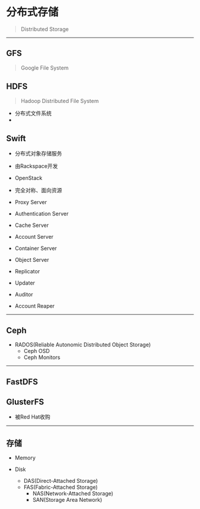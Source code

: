 # 分布式存储
> Distributed Storage

---
## GFS
> Google File System

## HDFS
> Hadoop Distributed File System
- 分布式文件系统
- [](../architecture/big_data/hadoop/hdfs.md)


## Swift
- 分布式对象存储服务
- 由Rackspace开发
- OpenStack
- 完全对称、面向资源


- Proxy Server
- Authentication Server
- Cache Server
- Account Server
- Container Server
- Object Server
- Replicator
- Updater
- Auditor
- Account Reaper


---

## Ceph

- RADOS(Reliable Autonomic Distributed Object Storage)
    - Ceph OSD
    - Ceph Monitors


---
## FastDFS


## GlusterFS

- 被Red Hat收购


---
## 存储
- Memory

- Disk
    - DAS(Direct-Attached Storage)
    - FAS(Fabric-Attached Storage)
        - NAS(Network-Attached Storage)
        - SAN(Storage Area Network)